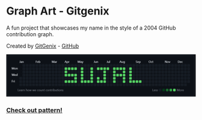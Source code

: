 # Graph Art - Gitgenix

A fun project that showcases my name in the style of a 2004 GitHub contribution graph.

Created by [GitGenix](https://gitgenix.netlify.app) - [GitHub](https://github.com/thesujalpatel/gitgenix)

![Screenshot](screenshot.png)

### [Check out pattern!](https://github.com/thesujalpatel?tab=overview&from=2004-12-01&to=2004-12-31)
